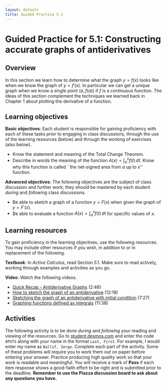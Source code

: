 ```yaml
---
layout: default
title: Guided Practice 5.1
---
```


# Guided Practice for 5.1: Constructing accurate graphs of antiderivatives

## Overview

In this section we learn how to determine what the graph $y=f(x)$ looks like when we know the graph of $y=f'(x)$. In particular we  can get a unique graph when we know a single point $(a,f(a))$ if $f$ is a continuous function. The ideas of this section complement the techniques we learned back in Chapter 1 about plotting the derivative of a function.


## Learning objectives

__Basic objectives__: Each student is responsible for gaining proficiency with each of these tasks _prior_ to engaging in class discussions, through the use of the learning resources (below) and through the working of exercises (also below). 

- Know the statement and meaning of the Total Change Theorem.
- Describe in words the meaning of the function $A(x)=\int_a^x f(t)\,dt$. Know why this function is called ``the net-signed area from $a$ up to $x$'' function.

__Advanced objectives__: The following objectives are the subject of class discussion and further work; they should be mastered by each student _during_ and _following_ class discussions. 

- Be able to sketch a graph of a function $y=F(x)$ when given the graph of $y=F'(x)$.
- Be able to evaluate a function $A(x)=\int_a^x f(t)\,dt$ for specific values of $x$.


## Learning resources 

To gain proficiency in the learning objectives, use the following resources. You may include other resources if you wish, in addition to or in replacement of the following. 

__Textbook__: In _Active Calculus_, read Section 5.1. Make sure to read actively, working through examples and activities as you go. 

__Video__: Watch the following videos. 

- [Quick Recap - Antiderivative Graphs](https://www.youtube.com/watch?v=4hpgCbte6KU&list=PL9bIjQJDwfGtewW75Nw7PnGNSkfqwAm3v&index=2) (2:46)
- [How to sketch the graph of an antiderivative](https://www.youtube.com/watch?v=lLtJhAy_MXM&list=PL9bIjQJDwfGtewW75Nw7PnGNSkfqwAm3v&index=3) (12:18)
- [Sketching the graph of an antiderivative with initial condition](https://www.youtube.com/watch?v=hAXOkxXM_ss&list=PL9bIjQJDwfGtewW75Nw7PnGNSkfqwAm3v&index=4) (7:27)
- [Graphing functions defined as integrals](https://www.youtube.com/watch?v=qe-ViJhJYB4&list=PL9bIjQJDwfGtewW75Nw7PnGNSkfqwAm3v&index=5) (11:38)


## Activities

The following activity is to be done _during_ and _following_ your reading and viewing of the resources. Go to [student.desmos.com](https://student.desmos.com/?prepopulateCode=9PXTS) and enter the code `9PXTS` along with your name in the format `Last, First`. For example, I would enter my name as `Ballif, Serge`. Complete each part of the activity. Some of these problems will require you to work them out on paper before entering your answer. Practice producing high quality work so that your work is readable and meaningful. You will receive a mark of __Pass__ if each item response shows a good-faith effort to be right and is submitted prior to the deadline. __Remember to use the Piazza discussion board to ask about any questions you have.__
